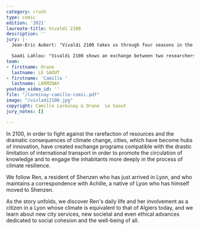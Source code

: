 ```yaml
---
category: crush
type: comic
edition: '2021'
laureate-title: Vivaldi 2100
description: ''
jury: |-
  Jean-Eric Aubert: "Vivaldi 2100 takes us through four seasons in the city of Lyon, which is very green and in which collective mutual aid has made it possible to adapt to climate change. The comic also shows the interdependence of the world's populations and how cities, taking over from the States, collaborate and share their experiences. This nice work caught our attention because it offers a realistic and credible vision of a future in which everything is not rosy, but in which the efforts and responsibility of all allow for a better life, more sober, but also more united. We particularly appreciated the fact that this work is based on foresight work and is the product of a collective effort."

  Saadi Lahlou: "Vivaldi 2100 shows an exchange between two researchers, a Chinese researcher and a researcher from Lyon. It shows in a fairly realistic and very well-documented way the way in which the major climate changes could be managed at local level, and the differences that there could be between a very technological way of life, and a way of life that is, let's say, more sustainable and based on the local economy, and above all on changes in local politics and local democracy. I thought it was very well done and quite realistic and it gave me food for thought about what it would be like to live with very low carbon emissions, that is to say, by sticking to the targets we have set ourselves. It's interesting, it's not going to be easy. It's feasible, it's nice, it's different, and it means a lot of changes in daily life, in local management and politics, compared to what we do now."
team:
- firstname: Orane
  lastname: LE SAOUT
- firstname: 'Camille '
  lastname: LARMINAY
youtube_video_id: ''
file: "/larminay-camille-comic.pdf"
image: "/vivladi2100.jpg"
copyright: Camille Larminay & Orane  Le Saout
jury_notes: []

---
```

In 2100, in order to fight against the rarefaction of resources and the dramatic consequences of climate change, cities, which have become hubs of innovation, have created exchange programs compatible with the drastic limitation of international transport in order to promote the circulation of knowledge and to engage the inhabitants more deeply in the process of climate resilience. 

We follow Ren, a resident of Shenzen who has just arrived in Lyon, and who maintains a correspondence with Achille, a native of Lyon who has himself moved to Shenzen. 

As the story unfolds, we discover Ren's daily life and her involvement as a citizen in a Lyon whose climate is equivalent to that of Algiers today, and we learn about new city services, new societal and even ethical advances dedicated to social cohesion and the well-being of all.